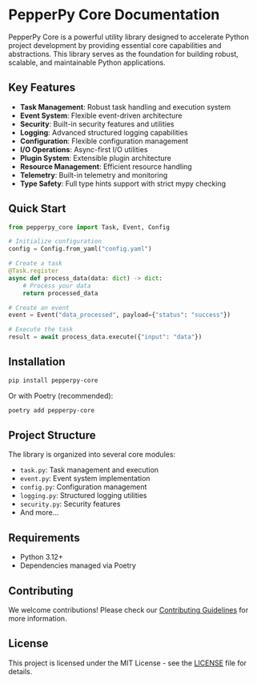 # PepperPy Core Documentation

PepperPy Core is a powerful utility library designed to accelerate Python project development by providing essential core capabilities and abstractions. This library serves as the foundation for building robust, scalable, and maintainable Python applications.

## Key Features

- **Task Management**: Robust task handling and execution system
- **Event System**: Flexible event-driven architecture
- **Security**: Built-in security features and utilities
- **Logging**: Advanced structured logging capabilities
- **Configuration**: Flexible configuration management
- **I/O Operations**: Async-first I/O utilities
- **Plugin System**: Extensible plugin architecture
- **Resource Management**: Efficient resource handling
- **Telemetry**: Built-in telemetry and monitoring
- **Type Safety**: Full type hints support with strict mypy checking

## Quick Start

```python
from pepperpy_core import Task, Event, Config

# Initialize configuration
config = Config.from_yaml("config.yaml")

# Create a task
@Task.register
async def process_data(data: dict) -> dict:
    # Process your data
    return processed_data

# Create an event
event = Event("data_processed", payload={"status": "success"})

# Execute the task
result = await process_data.execute({"input": "data"})
```

## Installation

```bash
pip install pepperpy-core
```

Or with Poetry (recommended):

```bash
poetry add pepperpy-core
```

## Project Structure

The library is organized into several core modules:

- `task.py`: Task management and execution
- `event.py`: Event system implementation
- `config.py`: Configuration management
- `logging.py`: Structured logging utilities
- `security.py`: Security features
- And more...

## Requirements

- Python 3.12+
- Dependencies managed via Poetry

## Contributing

We welcome contributions! Please check our [Contributing Guidelines](CONTRIBUTING.md) for more information.

## License

This project is licensed under the MIT License - see the [LICENSE](LICENSE) file for details. 